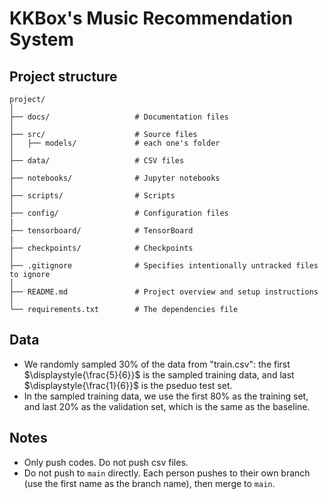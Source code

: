 # KKBox's Music Recommendation System

## Project structure

```
project/
│
├── docs/                   # Documentation files
│
├── src/                    # Source files
│   ├── models/             # each one's folder
│
├── data/                   # CSV files
│
├── notebooks/              # Jupyter notebooks
│
├── scripts/                # Scripts
│
├── config/                 # Configuration files
|
├── tensorboard/            # TensorBoard
|
├── checkpoints/            # Checkpoints
│
├── .gitignore              # Specifies intentionally untracked files to ignore
│
├── README.md               # Project overview and setup instructions
│
└── requirements.txt        # The dependencies file

```

## Data
- We randomly sampled 30% of the data from "train.csv": the first $\displaystyle{\frac{5}{6}}$ is the sampled training data, and last $\displaystyle{\frac{1}{6}}$ is the pseduo test set.
- In the sampled training data, we use the first 80% as the training set, and last 20% as the validation set, which is the same as the baseline.

## Notes
- Only push codes. Do not push csv files.
- Do not push to `main` directly. Each person pushes to their own branch (use the first name as the branch name), then merge to `main`.